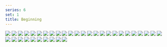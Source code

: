 ```yaml
---
series: 6
set: 1
title: Beginning
---
```


![](../../../../assets/great/part-1/great1.jpg)
![](../../../../assets/great/part-1/great2.jpg)
![](../../../../assets/great/part-1/great3.jpg)
![](../../../../assets/great/part-1/great4.jpg)
![](../../../../assets/great/part-1/great5.jpg)
![](../../../../assets/great/part-1/great6.jpg)
![](../../../../assets/great/part-1/great7.jpg)
![](../../../../assets/great/part-1/great8.jpg)
![](../../../../assets/great/part-1/great9.jpg)
![](../../../../assets/great/part-1/great10.jpg)
![](../../../../assets/great/part-1/great11.jpg)
![](../../../../assets/great/part-1/great12.jpg)
![](../../../../assets/great/part-1/great13.jpg)
![](../../../../assets/great/part-1/great14.jpg)
![](../../../../assets/great/part-1/great15.jpg)
![](../../../../assets/great/part-1/great16.jpg)
![](../../../../assets/great/part-1/great17.jpg)
![](../../../../assets/great/part-1/great18.jpg)
![](../../../../assets/great/part-1/great19.jpg)
![](../../../../assets/great/part-1/great20.jpg)
![](../../../../assets/great/part-1/great20.jpg)
![](../../../../assets/great/part-1/great21.jpg)
![](../../../../assets/great/part-1/great22.jpg)
![](../../../../assets/great/part-1/great23.jpg)
![](../../../../assets/great/part-1/great24.jpg)
![](../../../../assets/great/part-1/great25.jpg)
![](../../../../assets/great/part-1/great26.jpg)
![](../../../../assets/great/part-1/great27.jpg)
![](../../../../assets/great/part-1/great28.jpg)
![](../../../../assets/great/part-1/great29.jpg)
![](../../../../assets/great/part-1/great30.jpg)
![](../../../../assets/great/part-1/great31.jpg)
![](../../../../assets/great/part-1/great32.jpg)
![](../../../../assets/great/part-1/great33.jpg)
![](../../../../assets/great/part-1/great34.jpg)
